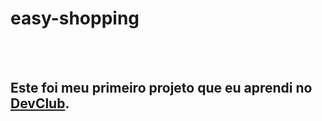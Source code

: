 <h1>easy-shopping</h1>
<br>
<br>
<h2>Este foi meu primeiro projeto que eu aprendi no <a href="https://rodolfomori.com.br/devclub-comercial/" target="_blank">DevClub</a>.</h2>
